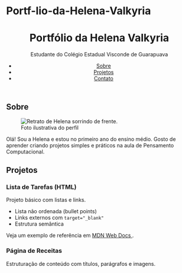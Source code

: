 # Portf-lio-da-Helena-Valkyria<!doctype html>
<html lang="pt-BR">
<head>
<meta charset="utf-8">
<meta name="viewport" content="width=device-width, initial-scale=1">
<title>Portfólio de Helena Valkyria</title>
<meta name="description" content="Portfólio simples feito em HTML puro.">
</head>
<body>
<header>

<h1>Portfólio da Helena Valkyria</h1>
<p>Estudante do Colégio Estadual Visconde de Guarapuava</p>
<nav aria-label="Navegação principal">
<ul>
<li><a href="#sobre">Sobre</a></li>
<li><a href="#projetos">Projetos</a></li>
<li><a href="#contato">Contato</a></li>
</ul>
</nav>
</header>
<main>
<section id="sobre">
<h2>Sobre</h2>
<figure>
<img src="https://via.placeholder.com/240" alt="Retrato de Helena sorrindo
de frente.">
<figcaption>Foto ilustrativa do perfil</figcaption>
</figure>
<p>
Olá! Sou a Helena e estou no primeiro ano do ensino médio.
Gosto de aprender criando projetos simples e práticos na aula de Pensamento Computacional.
</p>
</section>
  <section id="projetos">
<h2>Projetos</h2>
<article>
<h3>Lista de Tarefas (HTML)</h3>
<p>Projeto básico com listas e links.</p>

<ul>
<li>Lista não ordenada (bullet points)</li>
<li>Links externos com <code>target="_blank"</code></li>
<li>Estrutura semântica</li>
</ul>
<p>
Veja um exemplo de referência em
<a href="https://developer.mozilla.org/pt-BR/docs/Web/HTML"
target="_blank" rel="noopener">
MDN Web Docs
</a>.
</p>
</article>
<article>
<h3>Página de Receitas</h3>
<p>Estruturação de conteúdo com títulos, parágrafos e imagens.</p>
</article>
</section>
</body>
</html>

